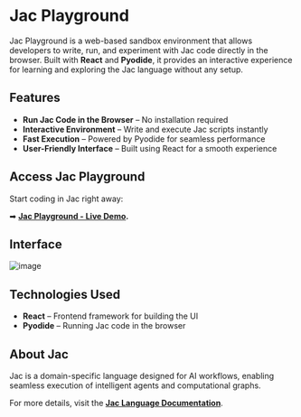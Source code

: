 # Jac Playground

Jac Playground is a web-based sandbox environment that allows developers to write, run, and experiment with Jac code directly in the browser. Built with **React** and **Pyodide**, it provides an interactive experience for learning and exploring the Jac language without any setup.

## Features

- **Run Jac Code in the Browser** – No installation required
- **Interactive Environment** – Write and execute Jac scripts instantly
- **Fast Execution** – Powered by Pyodide for seamless performance
- **User-Friendly Interface** – Built using React for a smooth experience

## Access Jac Playground

Start coding in Jac right away:

➡ **<a href="https://jac-playground.vercel.app/" target="_blank" rel="noopener noreferrer">Jac Playground - Live Demo</a>.**

## Interface

![image](https://github.com/user-attachments/assets/bb365fd5-3d9d-45ea-a18a-2236a0769afd)

## Technologies Used

- **React** – Frontend framework for building the UI
- **Pyodide** – Running Jac code in the browser

## About Jac

Jac is a domain-specific language designed for AI workflows, enabling seamless execution of intelligent agents and computational graphs.

For more details, visit the **<a href="https://www.jac-lang.org/" target="_blank" rel="noopener noreferrer">Jac Language Documentation</a>**.
